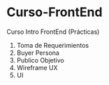 # Curso-FrontEnd
Curso Intro FrontEnd (Prácticas)

1. Toma de Requerimientos
2. Buyer Persona
3. Publico Objetivo
4. Wireframe UX
5. UI
